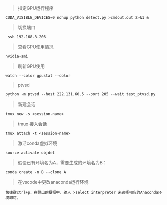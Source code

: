 > 指定GPU运行程序
    
    CUDA_VISIBLE_DEVICES=0 nohup python detect.py >cmdout.out 2>&1 &

> 切换端口

     ssh 192.168.8.206
     
> 查看GPU使用情况

    nvidia-smi

> 刷新GPU使用

    watch --color gpustat --color

> ptvsd

    python -m ptvsd --host 222.131.60.5 --port 205 --wait test_ptvsd.py

    
>  新建会话

    tmux new -s <session-name>
    
> tmux 接入会话

    tmux attach -t <session-name>

> 激活conda虚拟环境

    source activate objdet


> 假设已有环境名为A，需要生成的环境名为B：

    conda create -n B --clone A
    
> 在vscode中更改anaconda运行环境

    快捷键ctrl+p，在弹出的框框中，输入 >select interpreter 来选择相应的Anaconda环境即可。
